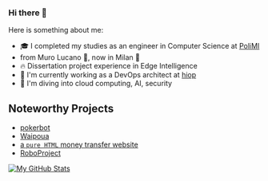 ### Hi there 👋

Here is something about me:

- 🎓 I completed my studies as an engineer in Computer Science at [PoliMI](https://polimi.it/)
- from Muro Lucano 🧬, now in Milan 🌆
- 🔥 Dissertation project experience in Edge Intelligence
- 🔭 I'm currently working as a DevOps architect at [hiop](https://hiop.io)
- 🌱 I'm diving into cloud computing, AI, security

## Noteworthy Projects

- [pokerbot](https://github.com/fioreale/pokerbot)
- [Waipoua](https://github.com/fioreale/Waipoua)
- [a `pure HTML` money transfer website](https://github.com/fioreale/pureHTML_TIW2020_money_transfer_website)
- [RoboProject](https://github.com/fioreale/RoboProject)


[![My GitHub Stats](https://github-readme-stats.vercel.app/api/?username=fioreale&count_private=true&theme=tokyonight&showicons=true)]()
